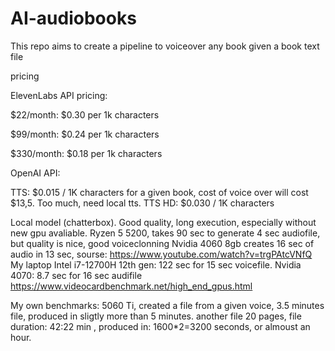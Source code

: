 # AI-audiobooks
This repo aims to create a pipeline to voiceover any book given a book text file



pricing

ElevenLabs API pricing:

$22/month: $0.30 per 1k characters

$99/month: $0.24 per 1k characters

$330/month: $0.18 per 1k characters

OpenAI API:

TTS: $0.015 / 1K characters
for a given book, cost of voice over will cost $13,5. Too much, need local tts.
TTS HD: $0.030 / 1K characters

Local model (chatterbox).
Good quality, long execution, especially without new gpu avaliable.
Ryzen 5 5200, takes 90 sec to generate 4 sec audiofile, but quality is nice, good voiceclonning
Nvidia 4060 8gb creates 16 sec of audio in 13 sec, sourse: https://www.youtube.com/watch?v=trgPAtcVNfQ
My laptop Intel i7-12700H 12th gen: 122 sec for 15 sec voicefile.
Nvidia 4070: 8.7 sec for 16 sec audifile
https://www.videocardbenchmark.net/high_end_gpus.html


My own benchmarks:
5060 Ti, created a file from a given voice, 3.5 minutes file, produced in sligtly more than 5 minutes.
another file 20 pages, file duration: 42:22 min , produced in: 1600*2=3200 seconds, or almoust an hour.

